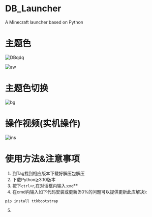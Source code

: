 # DB_Launcher
A Minecraft launcher based on Python

# 主题色

![DBqdq](https://user-images.githubusercontent.com/111875719/218699500-4d136c2f-6b2d-4e5f-bbe7-eaa70e9a74ff.png)

![aw](https://user-images.githubusercontent.com/111875719/218699546-87956388-34f0-495c-b852-590537560668.png)

# 主题色切换 

![bg](https://user-images.githubusercontent.com/111875719/218699942-a7caa9b4-3c17-4710-b342-af075726792c.gif)

# 操作视频(实机操作)

![ins](https://user-images.githubusercontent.com/111875719/218700298-19ef6f71-1ccc-49e6-9781-1fbeaadc1c3e.gif)

# 使用方法&注意事项

1. 到Tag找到相应版本下载好解压包解压
2. 下载Python≧3.10版本
3. 按下`ctrl+r`,在对话框内输入:`cmd`**
4. 在cmd内输入如下代码安装或更新(50%的问题可以提供更新此库解决):
```
pip install ttkbootstrap
```
5.
